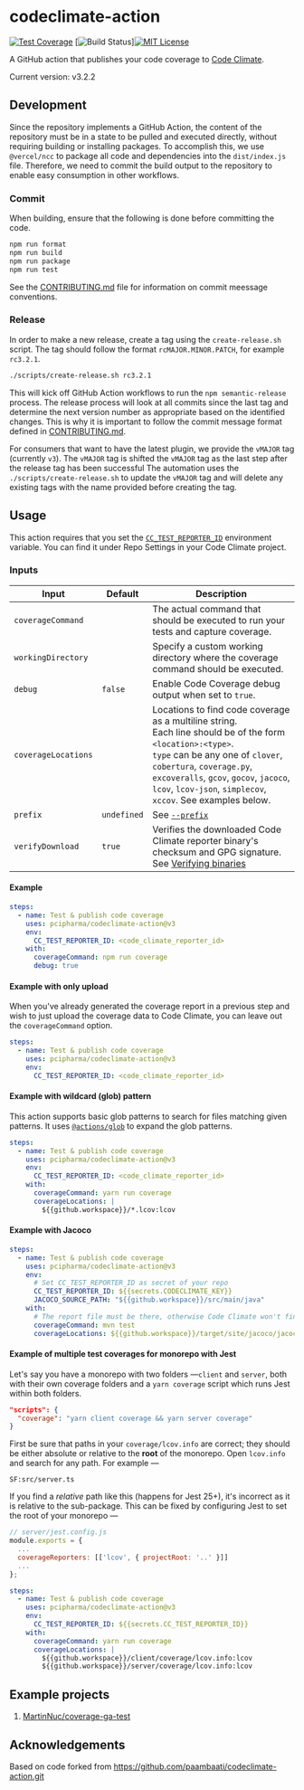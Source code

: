 # codeclimate-action

[![Test Coverage](https://api.codeclimate.com/v1/badges/-codeclimate-id-/test_coverage)](https://codeclimate.com/github/pcipharma/codeclimate-action/test_coverage)
[![Build Status](https://github.com/pcipharma/codeclimate-action/workflows/PR%20Checks/badge.svg)][![MIT License](https://img.shields.io/badge/License-MIT-blue.svg)](LICENSE)

A GitHub action that publishes your code coverage to [Code Climate](http://codeclimate.com/).

Current version: v3.2.2

## Development

Since the repository implements a GitHub Action, the content of the repository must be in a state to be pulled and executed directly, without requiring building or installing packages.
To accomplish this, we use `@vercel/ncc` to package all code and dependencies into the `dist/index.js` file.
Therefore, we need to commit the build output to the repository to enable easy consumption in other workflows.

### Commit

When building, ensure that the following is done before committing the code.

```bash
npm run format
npm run build
npm run package
npm run test
```

See the [CONTRIBUTING.md](./CONTRIBUTING.md) file for information on commit meessage conventions.

### Release

In order to make a new release, create a tag using the `create-release.sh` script.
The tag should follow the format `rcMAJOR.MINOR.PATCH`, for example `rc3.2.1`.

```bash
./scripts/create-release.sh rc3.2.1
```

This will kick off GitHub Action workflows to run the `npm semantic-release` process.
The release process will look at all commits since the last tag and determine the next version number as appropriate based on the identified changes.
This is why it is important to follow the commit message format defined in [CONTRIBUTING.md](./CONTRIBUTING.md).

For consumers that want to have the latest plugin, we provide the `vMAJOR` tag (currently `v3`).
The `vMAJOR` tag is shifted the `vMAJOR` tag as the last step after the release tag has been successful
The automation uses the `./scripts/create-release.sh` to update the `vMAJOR` tag and will delete any existing tags with the name provided before creating the tag.

## Usage

This action requires that you set the [`CC_TEST_REPORTER_ID`](https://docs.codeclimate.com/docs/configuring-test-coverage) environment variable.
You can find it under Repo Settings in your Code Climate project.

### Inputs


|Input|Default|Description
|-----|-------|-----------
|`coverageCommand`||The actual command that should be executed to run your tests and capture coverage.
|`workingDirectory`||Specify a custom working directory where the coverage command should be executed.
|`debug`|`false`|Enable Code Coverage debug output when set to `true`.
|`coverageLocations`||Locations to find code coverage as a multiline string.<br>Each line should be of the form `<location>:<type>`.<br>`type` can be any one of `clover`, `cobertura`, `coverage.py`, `excoveralls`, `gcov`, `gocov`, `jacoco`, `lcov`, `lcov-json`, `simplecov`, `xccov`. See examples below.
|`prefix`|`undefined`|See [`--prefix`](https://docs.codeclimate.com/docs/configuring-test-coverage)
|`verifyDownload`|`true`|Verifies the downloaded Code Climate reporter binary\'s checksum and GPG signature. See [Verifying binaries](https://github.com/codeclimate/test-reporter#verifying-binaries)


#### Example

```yaml
steps:
  - name: Test & publish code coverage
    uses: pcipharma/codeclimate-action@v3
    env:
      CC_TEST_REPORTER_ID: <code_climate_reporter_id>
    with:
      coverageCommand: npm run coverage
      debug: true
```

#### Example with only upload

When you've already generated the coverage report in a previous step and wish to just upload the coverage data to Code Climate, you can leave out the `coverageCommand` option.

```yaml
steps:
  - name: Test & publish code coverage
    uses: pcipharma/codeclimate-action@v3
    env:
      CC_TEST_REPORTER_ID: <code_climate_reporter_id>
```

#### Example with wildcard (glob) pattern

This action supports basic glob patterns to search for files matching given patterns. It uses [`@actions/glob`](https://github.com/actions/toolkit/tree/master/packages/glob#basic) to expand the glob patterns.

```yaml
steps:
  - name: Test & publish code coverage
    uses: pcipharma/codeclimate-action@v3
    env:
      CC_TEST_REPORTER_ID: <code_climate_reporter_id>
    with:
      coverageCommand: yarn run coverage
      coverageLocations: |
        ${{github.workspace}}/*.lcov:lcov
```

#### Example with Jacoco

```yaml
steps:
  - name: Test & publish code coverage
    uses: pcipharma/codeclimate-action@v3
    env:
      # Set CC_TEST_REPORTER_ID as secret of your repo
      CC_TEST_REPORTER_ID: ${{secrets.CODECLIMATE_KEY}}
      JACOCO_SOURCE_PATH: "${{github.workspace}}/src/main/java"
    with:
      # The report file must be there, otherwise Code Climate won't find it
      coverageCommand: mvn test
      coverageLocations: ${{github.workspace}}/target/site/jacoco/jacoco.xml:jacoco
```

#### Example of multiple test coverages for monorepo with Jest

Let's say you have a monorepo with two folders —`client` and `server`, both with their own coverage folders and a `yarn coverage` script which runs Jest within both folders.

```json
"scripts": {
  "coverage": "yarn client coverage && yarn server coverage"
}
```

First be sure that paths in your `coverage/lcov.info` are correct; they should be either absolute or relative to the **root** of the monorepo. Open `lcov.info` and search for any path. For example —

```lcov
SF:src/server.ts
```

If you find a *relative* path like this (happens for Jest 25+), it's incorrect as it is relative to the sub-package. This can be fixed by configuring Jest to set the root of your monorepo —

```javascript
// server/jest.config.js
module.exports = {
  ...
  coverageReporters: [['lcov', { projectRoot: '..' }]]
  ...
};
```

```yaml
steps:
  - name: Test & publish code coverage
    uses: pcipharma/codeclimate-action@v3
    env:
      CC_TEST_REPORTER_ID: ${{secrets.CC_TEST_REPORTER_ID}}
    with:
      coverageCommand: yarn run coverage
      coverageLocations: |
        ${{github.workspace}}/client/coverage/lcov.info:lcov
        ${{github.workspace}}/server/coverage/lcov.info:lcov
```

## Example projects

1. [MartinNuc/coverage-ga-test](https://github.com/MartinNuc/coverage-ga-test/blob/master/.github/workflows/ci.yaml)

## Acknowledgements

Based on code forked from https://github.com/paambaati/codeclimate-action.git
